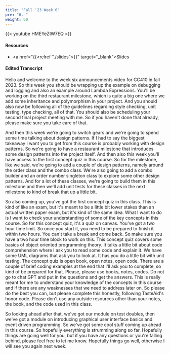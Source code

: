 ```yaml
---
title: "Fall '23 Week 6"
pre: "6. "
weight: 60
---
```


{{< youtube HMEYeZIW7EQ >}}

#### Resources

* <a href="{{<relref "./slides">}}" target="_blank">Slides</a>

#### Edited Transcript

Hello and welcome to the week six announcements video for CC410 in fall 2023. So this week you should be wrapping up the example on debugging and logging and also an example around Lambda Expressions. You'll be working on the third restaurant milestone, which is quite a big one where we add some inheritance and polymorphism in your project. And you should also now be following all of the guidelines regarding style checking, unit testing, type checking, all of that. You should also be scheduling your second final project meeting with me. So if you haven't done that already, please make sure you take care of that. 

And then this week we're going to switch gears and we're going to spend some time talking about design patterns. If I had to say the biggest takeaway I want you to get from this course is probably working with design patterns. So we're going to have a restaurant milestone that introduces some design patterns into the project itself. And then also this week you'll have access to the first concept quiz in this course. So for the milestone, like we said, we're going to add a couple of design patterns, namely around the order class and the combo class. We're also going to add a combo builder and an order number singleton class to explore some other design patterns. And for a lot of these classes, we're going to build them in this milestone and then we'll add unit tests for these classes in the next milestone to kind of break that up a little bit. 

So also coming up, you've got the first concept quiz in this class. This is kind of like an exam, but it's meant to be a little bit lower stakes than an actual written paper exam, but it's kind of the same idea. What I want to do is I want to check your understanding of some of the key concepts in this course. So for this concept quiz, it's a quiz on canvas. You've got a two hour time limit. So once you start it, you need to be prepared to finish it within two hours. You can't take a break and come back. So make sure you have a two hour time block to work on this. This concept quiz covers some basics of object oriented programming theory. It talks a little bit about code comprehension where I ask you to read some code and explain it. We have some UML diagrams that ask you to look at. It has you do a little bit with unit testing. The concept quiz is open book, open notes, open code. There are a couple of brief coding examples at the end that I'll ask you to complete, so kind of be prepared for that. Please, please use books, notes, codes. Do not go to chat GPT and put in the questions and get the answers. This is really meant for me to understand your knowledge of the concepts in this course and if there are any weaknesses that we need to address later on. So please do the best you can, but please complete this honestly, following TasteAid's honor code. Please don't use any outside resources other than your notes, the book, and the code used in this class. 

So looking ahead after that, we've got our module on test doubles, then we've got a module on introducing graphical user interface basics and event driven programming. So we've got some cool stuff coming up ahead in this course. So hopefully everything is strumming along so far. Hopefully things are going well for you, but if you have any questions or you're falling behind, please feel free to let me know. Hopefully things go well, otherwise I will see you again next week. 
